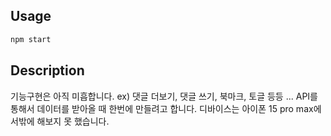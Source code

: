 ## Usage

```bash
npm start
```

## Description
기능구현은 아직 미흡합니다. ex) 댓글 더보기, 댓글 쓰기, 북마크, 토글 등등 ... API를 통해서 데이터를 받아올 때 한번에 만들려고 합니다. 디바이스는 아이폰 15 pro max에서밖에 해보지 못 했습니다.
